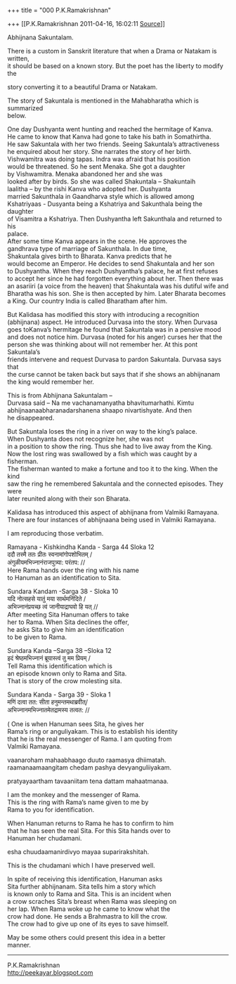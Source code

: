 +++
title = "000 P.K.Ramakrishnan"

+++
[[P.K.Ramakrishnan	2011-04-16, 16:02:11 [Source](https://groups.google.com/g/samskrita/c/ebjVWe_lO1o)]]



Abhijnana Sakuntalam.  
  
There is a custom in Sanskrit literature that when a Drama or Natakam is  
written,  
it should be based on a known story. But the poet has the liberty to modify the

story converting it to a beautiful Drama or Natakam.  
  
The story of Sakuntala is mentioned in the Mahabharatha which is summarized  
below.

  
One day Dushyanta went hunting and reached the hermitage of Kanva.  
He came to know that Kanva had gone to take his bath in Somathirtha.  
He saw Sakuntala with her two friends. Seeing Sakuntala’s attractiveness  
he enquired about her story. She narrates the story of her birth.  
Vishwamitra was doing tapas. Indra was afraid that his position  
would be threatened. So he sent Menaka. She got a daughter  
by Vishwamitra. Menaka abandoned her and she was  
looked after by birds. So she was called Shakuntala – Shakuntaih  
laalitha – by the rishi Kanva who adopted her. Dushyanta  
married Sakunthala in Gaandharva style which is allowed among  
Kshatriyaas - Dusyanta being a Kshatriya and Sakunthala being the daughter  
of Visamitra a Kshatriya. Then Dushyantha left Sakunthala and returned to his  
palace.  
After some time Kanva appears in the scene. He approves the  
gandhrava type of marriage of Sakunthala. In due time,  
Shakuntala gives birth to Bharata. Kanva predicts that he  
would become an Emperor. He decides to send Shakuntala and her son  
to Dushyantha. When they reach Dushyantha’s palace, he at first refuses  
to accept her since he had forgotten everything about her. Then there was  
an asariiri (a voice from the heaven) that Shakuntala was his dutiful wife and  
Bharatha was his son. She is then accepted by him. Later Bharata becomes  
a King. Our country India is called Bharatham after him.  
  
But Kalidasa has modified this story with introducing a recognition  
(abhijnana) aspect. He introduced Durvasa into the story. When Durvasa  
goes toKanva’s hermitage he found that Sakuntala was in a pensive mood  
and does not notice him. Durvasa (noted for his anger) curses her that the  
person she was thinking about will not remember her. At this pont Sakuntala’s  
friends intervene and request Durvasa to pardon Sakuntala. Durvasa says that  
the curse cannot be taken back but says that if she shows an abhijnanam  
the king would remember her.  
  
This is from Abhijnana Sakuntalam –  
Durvasa said – Na me vachanamanyatha bhavitumarhathi. Kimtu  
abhijnaanaabharanadarshanena shaapo nivartishyate. And then  
he disappeared.  
  
But Sakuntala loses the ring in a river on way to the king’s palace.  
When Dushyanta does not recognize her, she was not  
in a position to show the ring. Thus she had to live away from the King.  
Now the lost ring was swallowed by a fish which was caught by a fisherman.  
The fisherman wanted to make a fortune and too it to the king. When the kind  
saw the ring he remembered Sakuntala and the connected episodes. They were  
later reunited along with their son Bharata.  
  
Kalidasa has introduced this aspect of abhijnana from Valmiki Ramayana.  
There are four instances of abhijnaana being used in Valmiki Ramayana.  
  
I am reproducing those verbatim.  
  
Ramayana - Kishkindha Kanda - Sarga 44 Sloka 12  
ददौ तस्मै ततः प्रीतः स्वनामांगोपशोभितम् /  
अंगुळीयमभिज्नानंराजपुत्र्या: परंतप: //  
Here Rama hands over the ring with his name  
to Hanuman as an identification to Sita.  
  
Sundara Kandam -Sarga 38 - Sloka 10  
यदि नोत्सहसे यातुं मया सार्थमनिंदिते /  
अभिज्नानंप्रयच्छ त्वं जानीयाद्राघवो हि यत् //  
After meeting Sita Hanuman offers to take  
her to Rama. When Sita declines the offer,  
he asks Sita to give him an identification  
to be given to Rama.  
  
Sundara Kanda –Sarga 38 –Sloka 12  
इदं श्रेष्ठमभिज्नानं ब्रूयास्त्वं तु मम प्रियम् /  
Tell Rama this identification which is  
an episode known only to Rama and Sita.  
That is story of the crow molesting sita.  
  
Sundara Kanda - Sarga 39 - Sloka 1  
मणिं दत्वा तत: सीता हनुमन्तमथाब्रवीत्/  
अभिज्नानमभिज्नातमेतद्रामस्य तत्वत: //  
  
( One is when Hanuman sees Sita, he gives her  
Rama’s ring or anguliyakam. This is to establish his identity  
that he is the real messenger of Rama. I am quoting from  
Valmiki Ramayana.  
  
vaanaroham mahaabhaago duuto raamasya dhiimatah.  
raamanaamaangitam chedam pashya devyanguliiyakam.  
  
pratyayaartham tavaaniitam tena dattam mahaatmanaa.  
  
I am the monkey and the messenger of Rama.  
This is the ring with Rama’s name given to me by  
Rama to you for identification.  
  
When Hanuman returns to Rama he has to confirm to him  
that he has seen the real Sita. For this Sita hands over to  
Hanuman her chudamani.  
  
esha chuudaamanirdivyo mayaa suparirakshitah.  
  
This is the chudamani which I have preserved well.  
  
In spite of receiving this identification, Hanuman asks  
Sita further abhijnanam. Sita tells him a story which  
is known only to Rama and Sita. This is an incident when  
a crow scraches Sita’s breast when Rama was sleeping on  
her lap. When Rama woke up he came to know what the  
crow had done. He sends a Brahmastra to kill the crow.  
The crow had to give up one of its eyes to save himself.  
  
May be some others could present this idea in a better  
manner.  
  
-----------------------------------  
P.K.Ramakrishnan  
<http://peekayar.blogspot.com>

